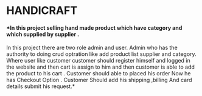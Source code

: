 # HANDICRAFT
#### *In this project selling hand made product which have category and which supplied by supplier . 
In this project there are two role admin and user. Admin who has the authority to doing crud optration like add product list supplier and category. Where user like customer
customer should register himself and logged in the website and then cart is assign to him and then customer is able to add the product to his cart .
Customer should able to placed his order Now he has Checkout Option .
Customer Should add his shipping ,billing And card details submit his request.*
